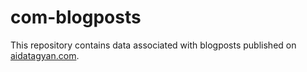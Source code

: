 # com-blogposts

This repository contains data associated with blogposts published on [aidatagyan.com](https://aidatagyan.com/).
